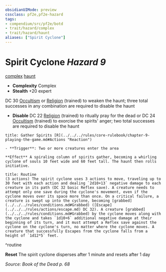 ```yaml
---
obsidianUIMode: preview
cssclass: pf2e,pf2e-hazard
tags:
- compendium/src/pf2e/botd
- trait/hazard/complex
- trait/hazard/haunt
aliases: ["Spirit Cyclone"]
---
```

# Spirit Cyclone *Hazard 9*  
[complex](complex.md)  [haunt](haunt.md)  

- **Complexity** Complex
- **Stealth** +20 expert  

DC 30 [Occultism](../../skills.md#Occultism) or [Religion](../../skills.md#Religion) (trained) to weaken the haunt; three total successes in any combination are required to disable the haunt

- **Disable** DC 22 [Religion](../../skills.md#Religion) (trained) to ritually pray for the dead or DC 24 [Occultism](../../skills.md#Occultism) (trained) to exorcise the spirits' anger; two total successes are required to disable the haunt  
     
```ad-embed-ability
title: Gather Spirits [R](../../../rules/core-rulebook/chapter-9-playing-the-game.md#Actions "Reaction")

- **Trigger**: Two or more creatures enter the area

**Effect** A spiraling column of spirits gather, becoming a whirling cyclone of souls 10 feet wide and 60 feet tall. The haunt then rolls initiative.
```

```ad-pf2-summary
title: Routine
(3 actions) The spirit cyclone uses 3 actions to move, traveling up to 30 feet with each action and dealing `2d10+13` negative damage to each creature in its path (DC 32 basic Reflex save). A creature needs to attempt only one save during the cyclone's movement, even if the cyclone moves over its space more than once. On a critical failure, a creature is swept up into the cyclone, becoming [grabbed](../../../rules/conditions.md#Grabbed) ([Escape](../../../rules/actions/escape.md) DC 32). A creature [grabbed](../../../rules/conditions.md#Grabbed) by the cyclone moves along with the cyclone and takes `1d10+6` additional negative damage at their beginning of its turn, and it must attempt a Reflex save against the cyclone on the cyclone's turn, no matter where the cyclone moves. A creature that successfully Escapes from the cyclone falls from a height of `1d12*5` feet.
```
^routine

**Reset** The spirit cyclone disperses after 1 minute and resets after 1 day  

*Source: Book of the Dead p. 68*
